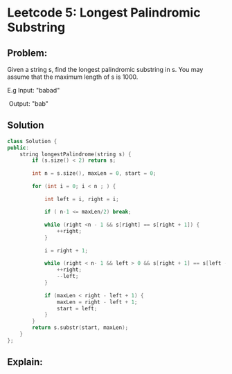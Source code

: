 # Leetcode 5: Longest Palindromic Substring

## Problem:

Given a string s, find the longest palindromic substring in s. You may assume that the maximum length of s is 1000.

E.g    Input: "babad"

​		 Output: "bab"

## Solution

```c++
class Solution {
public:
    string longestPalindrome(string s) {
        if (s.size() < 2) return s;
        
        int n = s.size(), maxLen = 0, start = 0;
        
        for (int i = 0; i < n ; ) {
            
            int left = i, right = i;
            
            if ( n-1 <= maxLen/2) break;
            
            while (right <n - 1 && s[right] == s[right + 1]) {
                ++right;
            }
            
            i = right + 1;
            
            while (right < n- 1 && left > 0 && s[right + 1] == s[left - 1]) {
                ++right;
                --left;
            }
            
            if (maxLen < right - left + 1) {
                maxLen = right - left + 1;
                start = left;
            }
        }
        return s.substr(start, maxLen);
    }
};
```

## Explain:


